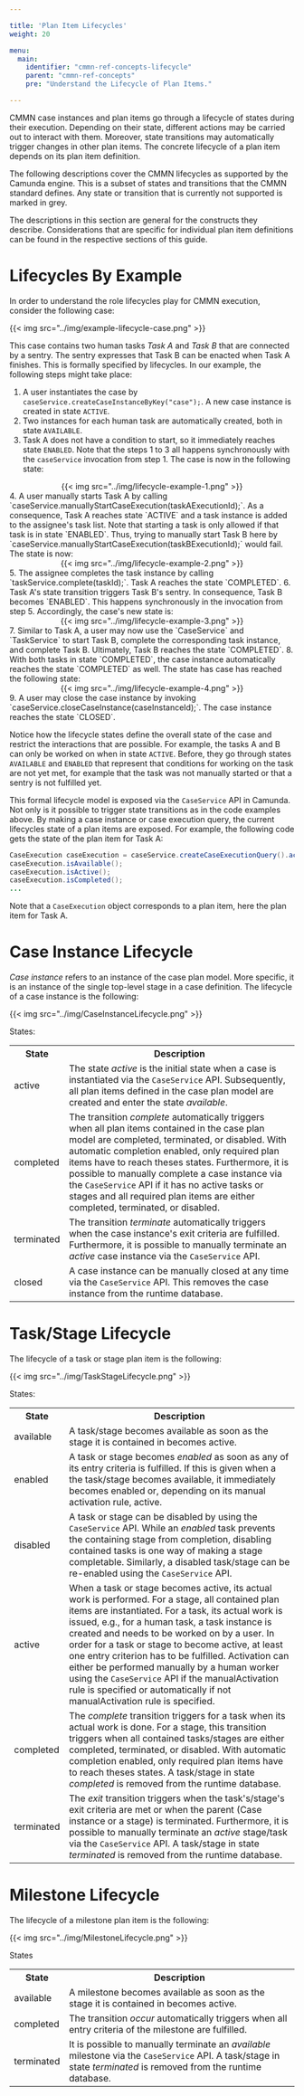```yaml
---

title: 'Plan Item Lifecycles'
weight: 20

menu:
  main:
    identifier: "cmmn-ref-concepts-lifecycle"
    parent: "cmmn-ref-concepts"
    pre: "Understand the Lifecycle of Plan Items."

---
```


CMMN case instances and plan items go through a lifecycle of states during their execution. Depending on their state, different actions may be carried out to interact with them. Moreover, state transitions may automatically trigger changes in other plan items. The concrete lifecycle of a plan item depends on its plan item definition.

The following descriptions cover the CMMN lifecycles as supported by the Camunda engine. This is a subset of states and transitions that the CMMN standard defines. Any state or transition that is currently not supported is marked in grey.

The descriptions in this section are general for the constructs they describe. Considerations that are specific for individual plan item definitions can be found in the respective sections of this guide.

# Lifecycles By Example

In order to understand the role lifecycles play for CMMN execution, consider the following case:

{{< img src="../img/example-lifecycle-case.png" >}}

This case contains two human tasks *Task A* and *Task B* that are connected by a sentry. The sentry expresses that Task B can be enacted when Task A finishes. This is formally specified by lifecycles. In our example, the following steps might take place:

1. A user instantiates the case by `caseService.createCaseInstanceByKey("case");`. A new case instance is created in state `ACTIVE`.
2. Two instances for each human task are automatically created, both in state `AVAILABLE`.
3. Task A does not have a condition to start, so it immediately reaches state `ENABLED`. Note that the steps 1 to 3 all happens synchronously with the `caseService` invocation from step 1. The case is now in the following state:
<center>
  {{< img src="../img/lifecycle-example-1.png" >}}
</center>
4. A user manually starts Task A by calling `caseService.manuallyStartCaseExecution(taskAExecutionId);`. As a consequence, Task A reaches state `ACTIVE` and a task instance is added to the assignee's task list. Note that starting a task is only allowed if that task is in state `ENABLED`. Thus, trying to manually start Task B here by `caseService.manuallyStartCaseExecution(taskBExecutionId);` would fail. The state is now:
<center>
{{< img src="../img/lifecycle-example-2.png" >}}
</center>
5. The assignee completes the task instance by calling `taskService.complete(taskId);`. Task A reaches the state `COMPLETED`.
6. Task A's state transition triggers Task B's sentry. In consequence, Task B becomes `ENABLED`. This happens synchronously in the invocation from step 5. Accordingly, the case's new state is:
<center>
  {{< img src="../img/lifecycle-example-3.png" >}}
</center>
7. Similar to Task A, a user may now use the `CaseService` and `TaskService` to start Task B, complete the corresponding task instance, and complete Task B. Ultimately, Task B reaches the state `COMPLETED`.
8. With both tasks in state `COMPLETED`, the case instance automatically reaches the state `COMPLETED` as well. The state has case has reached the following state:
<center>
  {{< img src="../img/lifecycle-example-4.png" >}}
</center>
9. A user may close the case instance by invoking `caseService.closeCaseInstance(caseInstanceId);`. The case instance reaches the state `CLOSED`.

Notice how the lifecycle states define the overall state of the case and restrict the interactions that are possible. For example, the tasks A and B can only be worked on when in state `ACTIVE`. Before, they go through states `AVAILABLE` and `ENABLED` that represent that conditions for working on the task are not yet met, for example that the task was not manually started or that a sentry is not fulfilled yet.

This formal lifecycle model is exposed via the `CaseService` API in Camunda. Not only is it possible to trigger state transitions as in the code examples above. By making a case instance or case execution query, the current lifecycles state of a plan items are exposed. For example, the following code gets the state of the plan item for Task A:

```java
CaseExecution caseExecution = caseService.createCaseExecutionQuery().activityId("taskA").singleResult();
caseExecution.isAvailable();
caseExecution.isActive();
caseExecution.isCompleted();
...
```

Note that a `CaseExecution` object corresponds to a plan item, here the plan item for Task A.

# Case Instance Lifecycle

*Case instance* refers to an instance of the case plan model. More specific, it is an instance of the single top-level stage in a case definition. The lifecycle of a case instance is the following:

{{< img src="../img/CaseInstanceLifecycle.png" >}}

States:

<table class="table table-striped">
  <tr>
    <th>State</th>
    <th>Description</th>
  </tr>
  <tr>
    <td>
      active
    </td>
    <td>
      The state <i>active</i> is the initial state when a case is instantiated via the <code>CaseService</code> API. Subsequently, all plan items defined in the case plan model are created and enter the state <i>available</i>.
    </td>
  </tr>
  <tr>
    <td>
      completed
    </td>
    <td>
      The transition <i>complete</i> automatically triggers when all plan items contained in the case plan model are completed, terminated, or disabled.  With automatic completion enabled, only required plan items have to reach theses states. Furthermore, it is possible to manually complete a case instance via the <code>CaseService</code> API if it has no active tasks or stages and all required plan items are either completed, terminated, or disabled.
    </td>
  </tr>
  <tr>
    <td>
      terminated
    </td>
    <td>
      The transition <i>terminate</i> automatically triggers when the case instance's exit criteria are fulfilled. Furthermore, it is possible to manually terminate an <i>active</i> case instance via the <code>CaseService</code> API.
    </td>
  </tr>
  <tr>
    <td>
      closed
    </td>
    <td>
      A case instance can be manually closed at any time via the <code>CaseService</code> API. This removes the case instance from the runtime database.
    </td>
  </tr>
</table>

# Task/Stage Lifecycle

The lifecycle of a task or stage plan item is the following:

{{< img src="../img/TaskStageLifecycle.png" >}}

States:

<table class="table table-striped">
  <tr>
    <th>State</th>
    <th>Description</th>
  </tr>
  <tr>
    <td>
      available
    </td>
    <td>
      A task/stage becomes available as soon as the stage it is contained in becomes active.
    </td>
  </tr>
  <tr>
    <td>
      enabled
    </td>
    <td>
      A task or stage becomes <i>enabled</i> as soon as any of its entry criteria is fulfilled. If this is given when a the task/stage becomes available, it immediately becomes enabled or, depending on its manual activation rule, active.
    </td>
  </tr>
  <tr>
    <td>
      disabled
    </td>
    <td>
      A task or stage can be disabled by using the <code>CaseService</code> API. While an <i>enabled</i> task prevents the containing stage from completion, disabling contained tasks is one way of making a stage completable. Similarly, a disabled task/stage can be re-enabled using the <code>CaseService</code> API.
    </td>
  </tr>
  <tr>
    <td>
      active
    </td>
    <td>
      When a task or stage becomes active, its actual work is performed. For a stage, all contained plan items are instantiated. For a task, its actual work is issued, e.g., for a human task, a task instance is created and needs to be worked on by a user. In order for a task or stage to become active, at least one entry criterion has to be fulfilled. Activation can either be performed manually by a human worker using the <code>CaseService</code> API if the manualActivation rule is specified or automatically if not manualActivation rule is specified.
    </td>
  </tr>
  <tr>
    <td>
      completed
    </td>
    <td>
      The <i>complete</i> transition triggers for a task when its actual work is done. For a stage, this transition triggers when all contained tasks/stages are either completed, terminated, or disabled. With automatic completion enabled, only required plan items have to reach theses states. A task/stage in state <i>completed</i> is removed from the runtime database.
    </td>
  </tr>
  <tr>
    <td>
      terminated
    </td>
    <td>
      The <i>exit</i> transition triggers when the task's/stage's exit criteria are met or when the parent (Case instance or a stage) is terminated. Furthermore, it is possible to manually terminate an <i>active</i> stage/task via the <code>CaseService</code> API. A task/stage in state <i>terminated</i> is removed from the runtime database.
    </td>
  </tr>
</table>

# Milestone Lifecycle

The lifecycle of a milestone plan item is the following:

{{< img src="../img/MilestoneLifecycle.png" >}}

States

<table class="table table-striped">
  <tr>
    <th>State</th>
    <th>Description</th>
  </tr>
  <tr>
    <td>
      available
    </td>
    <td>
      A milestone becomes available as soon as the stage it is contained in becomes active.
    </td>
  </tr>
  <tr>
    <td>
      completed
    </td>
    <td>
      The transition <i>occur</i> automatically triggers when all entry criteria of the milestone are fulfilled.
    </td>
  </tr>
  <tr>
    <td>
      terminated
    </td>
    <td>
      It is possible to manually terminate an <i>available</i> milestone via the <code>CaseService</code> API. A task/stage in state <i>terminated</i> is removed from the runtime database.
    </td>
  </tr>

</table>

